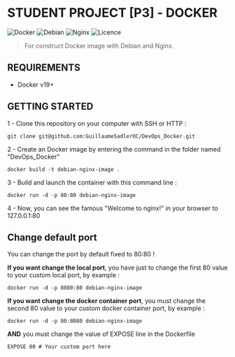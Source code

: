 
# STUDENT PROJECT [P3] - **DOCKER**

![Docker](https://img.shields.io/badge/Docker-19-blue.svg)
![Debian](https://img.shields.io/badge/Debian-Stable-blue.svg)
![Nginx](https://img.shields.io/badge/Nginx-Latest-blue.svg)
![Licence](https://img.shields.io/badge/Licence-GPLv3-blue.svg)

> For construct Docker image with Debian and Nginx.

## REQUIREMENTS
- Docker v19+

## GETTING STARTED

1 - Clone this repository on your computer with SSH or HTTP :
```shell
git clone git@github.com:GuillaumeSadlerOC/DevOps_Docker.git
```

2 - Create an Docker image by entering the command in the folder named "DevOps_Docker"
```shell
docker build -t debian-nginx-image .
```

3 - Build and launch the container with this command line :
```shell
docker run -d -p 80:80 debian-nginx-image
```

4 - Now, you can see the famous "Welcome to nginx!" in your browser to 127.0.0.1:80

## Change default port
You can change the port by default fixed to 80:80 !

**If you want change the local port**, you have just to
change the first 80 value to your custom local port, by example :
```shell
docker run -d -p 8080:80 debian-nginx-image
```

**If you want change the docker container port**, you must 
change the second 80 value to your custom docker container port, by example :
```shell
docker run -d -p 80:8080 debian-nginx-image
```
**AND** you must change the value of EXPOSE line in the Dockerfile
``` shell
EXPOSE 80 # Your custom port here
```
